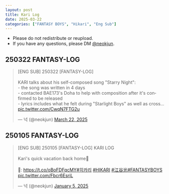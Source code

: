 ```yaml
---
layout: post
title: Kari Log
date: 2025-03-22
categories: ["FANTASY BOYS", "Hikari", "Eng Sub"]
---
```


- Please do not redistribute or reupload.
- If you have any questions, please DM [@neokjun](https://x.com/neokjun).

## 250322 FANTASY-LOG
<blockquote class="twitter-tweet"><p lang="en" dir="ltr">[ENG SUB] 250322 [FANTASY-LOG] <br><br>KARI talks about his self-composed song &quot;Starry Night&quot;:<br>- the song was written in 4 days<br>- contacted BAE173&#39;s Doha to help with composition after it&#39;s confirmed to be released<br>- lyrics includes what he felt during &quot;Starlight Boys&quot; as well as cross… <a href="https://t.co/CwqN7FTG2u">pic.twitter.com/CwqN7FTG2u</a></p>&mdash; 넉 (@neokjun) <a href="https://twitter.com/neokjun/status/1903446354908848622?ref_src=twsrc%5Etfw">March 22, 2025</a></blockquote> <script async src="https://platform.twitter.com/widgets.js" charset="utf-8"></script>

## 250105 FANTASY-LOG
<blockquote class="twitter-tweet"><p lang="en" dir="ltr">[ENG SUB] 250105 [FANTASY-LOG] KARI LOG<br><br>Kari&#39;s quick vacation back home🥰<br><br>🔗: <a href="https://t.co/oBoFDFqcMY">https://t.co/oBoFDFqcMY</a><a href="https://twitter.com/hashtag/%ED%9E%88%EC%B9%B4%EB%A6%AC?src=hash&amp;ref_src=twsrc%5Etfw">#히카리</a> <a href="https://twitter.com/hashtag/HIKARI?src=hash&amp;ref_src=twsrc%5Etfw">#HIKARI</a> <a href="https://twitter.com/hashtag/%E6%B1%9F%E8%B0%B7%E5%85%89?src=hash&amp;ref_src=twsrc%5Etfw">#江谷光</a><a href="https://twitter.com/hashtag/FANTASYBOYS?src=hash&amp;ref_src=twsrc%5Etfw">#FANTASYBOYS</a> <a href="https://t.co/Fbcr6EsriL">pic.twitter.com/Fbcr6EsriL</a></p>&mdash; 넉 (@neokjun) <a href="https://twitter.com/neokjun/status/1875944857690349794?ref_src=twsrc%5Etfw">January 5, 2025</a></blockquote> <script async src="https://platform.twitter.com/widgets.js" charset="utf-8"></script>
